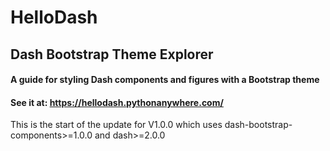 # HelloDash

## Dash Bootstrap Theme Explorer 
#### A guide for styling Dash components and figures with a Bootstrap theme

#### See it at:  https://hellodash.pythonanywhere.com/

This is the start of the update for  V1.0.0 which uses dash-bootstrap-components>=1.0.0 and dash>=2.0.0